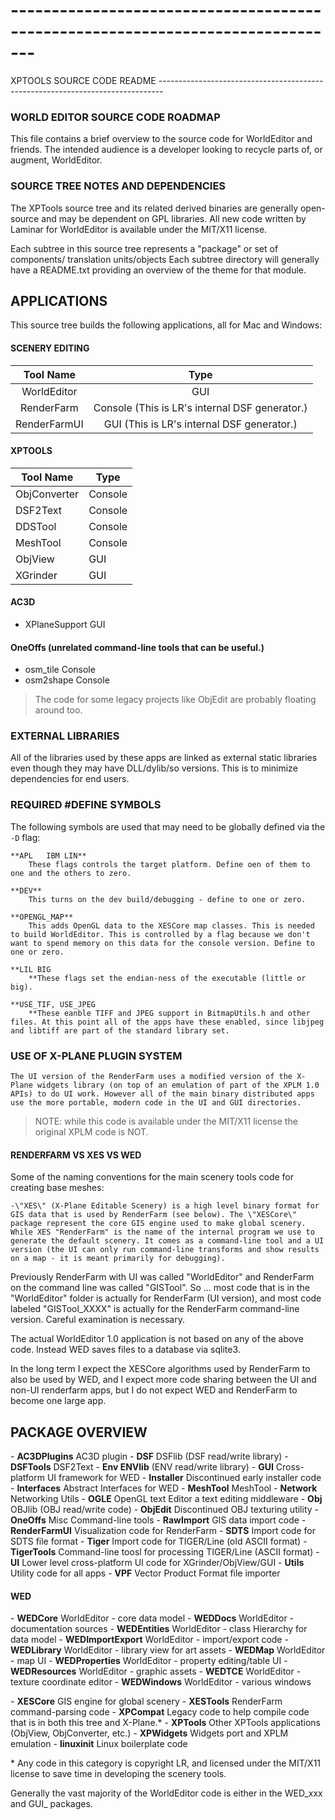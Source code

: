 # \-\-\-\-\-\-\-\-\-\-\-\-\-\-\-\-\-\-\-\-\-\-\-\-\-\-\-\-\-\-\-\-\-\-\-\-\-\-\-\-\-\-\-\-\-\-\-\-\-\-\-\-\-\-\-\-\-\-\-\-\-\-\-\-\-\-\-\-\-\-\-\-\-\-\-\-\-\--

XPTOOLS SOURCE CODE README
\-\-\-\-\-\-\-\-\-\-\-\-\-\-\-\-\-\-\-\-\-\-\-\-\-\-\-\-\-\-\-\-\-\-\-\-\-\-\-\-\-\-\-\-\-\-\-\-\-\-\-\-\-\-\-\-\-\-\-\-\-\-\-\-\-\-\-\-\-\-\-\-\-\-\-\-\-\--

### WORLD EDITOR SOURCE CODE ROADMAP

This file contains a brief overview to the source code for WorldEditor and friends. The intended audience is a developer looking to recycle parts of, or augment, WorldEditor.

### SOURCE TREE NOTES AND DEPENDENCIES

The XPTools source tree and its related derived binaries are generally open-source and may be dependent on GPL libraries. All new code written by Laminar for WorldEditor is available under the MIT/X11 license.

Each subtree in this source tree represents a \"package\" or set of components/ translation units/objects Each subtree directory will generally have a README.txt providing an overview of the theme for that module.

## APPLICATIONS

This source tree builds the following applications, all for Mac and Windows:

#### SCENERY EDITING

|  Tool Name  |                      Type                      |
| :----------: | :---------------------------------------------: |
| WorldEditor |                       GUI                       |
|  RenderFarm  | Console (This is LR\'s internal DSF generator.) |
| RenderFarmUI |   GUI (This is LR\'s internal DSF generator.)   |

#### XPTOOLS

| Tool Name    | Type    |
| ------------ | ------- |
| ObjConverter | Console |
| DSF2Text     | Console |
| DDSTool      | Console |
| MeshTool     | Console |
| ObjView      | GUI     |
| XGrinder     | GUI     |

#### AC3D

* XPlaneSupport             GUI

#### OneOffs (unrelated command-line tools that can be useful.)

* osm_tile                  	   Console
* osm2shape                 Console

> The code for some legacy projects like ObjEdit are probably floating around too.

### EXTERNAL LIBRARIES

All of the libraries used by these apps are linked as external static libraries even though they may have DLL/dylib/so versions. This is to minimize dependencies for end users.

### REQUIRED #DEFINE SYMBOLS

The following symbols are used that may need to be globally defined via the `-D` flag:

    **APL	IBM	LIN**
		These flags controls the target platform. Define oen of them to one and the others to zero.

    **DEV**
		This turns on the dev build/debugging - define to one or zero.

    **OPENGL_MAP**
		This adds OpenGL data to the XESCore map classes. This is needed to build WorldEditor. This is controlled by a flag because we don't want to spend memory on this data for the console version. Define to one or zero.

    **LIL BIG
		**These flags set the endian-ness of the executable (little or big).

    **USE_TIF, USE_JPEG
		**These eanble TIFF and JPEG support in BitmapUtils.h and other files. At this point all of the apps have these enabled, since libjpeg and libtiff are part of the standard library set.

### USE OF X-PLANE PLUGIN SYSTEM

    The UI version of the RenderFarm uses a modified version of the X-Plane widgets library (on top of an emulation of part of the XPLM 1.0 APIs) to do UI work. However all of the main binary distributed apps use the more portable, modern code in the UI and GUI directories.

> NOTE: while this code is available under the MIT/X11 license the original XPLM code is NOT.

#### RENDERFARM VS XES VS WED

Some of the naming conventions for the main scenery tools code for creating base meshes:

    -\"XES\" (X-Plane Editable Scenery) is a high level binary format for GIS data that is used by RenderFarm (see below). The \"XESCore\" package represent the core GIS engine used to make global scenery. While XES "RenderFarm" is the name of the internal program we use to generate the default scenery. It comes as a command-line tool and a UI version (the UI can only run command-line transforms and show results on a map - it is meant primarily for debugging).

Previously RenderFarm with UI was called \"WorldEditor\" and RenderFarm on the command line was called \"GISTool\". So \... most code that is in the \"WorldEditor\" folder is actually for RenderFarm (UI version), and most code labeled \"GISTool_XXXX\" is actually for the RenderFarm command-line version. Careful examination is necessary.

The actual WorldEditor 1.0 application is not based on any of the above code. Instead WED saves files to a database via sqlite3.

In the long term I expect the XESCore algorithms used by RenderFarm to also be used by WED, and I expect more code sharing between the UI and non-UI renderfarm apps, but I do not expect WED and RenderFarm to become one large app.

## PACKAGE OVERVIEW

\- **AC3DPlugins** 						AC3D plugin
\- **DSF** 								DSFlib (DSF read/write library)
\- **DSFTools** 							DSF2Text
\- **Env ENVlib** 							(ENV read/write library)
\- **GUI** 								Cross-platform UI framework for WED
\- **Installer** 							Discontinued early installer code
\- **Interfaces** 							Abstract Interfaces for WED
\- **MeshTool** 							MeshTool
\- **Network** 							Networking Utils
\- **OGLE** 								OpenGL text Editor a text editing middleware
\- **Obj** 								OBJlib (OBJ read/write code)
\- **ObjEdit** 							Discontinued OBJ texturing utility
\- **OneOffs** 							Misc Command-line tools
\- **RawImport** 							GIS data import code
\- **RenderFarmUI** 						Visualization code for RenderFarm
\- **SDTS** 								Import code for SDTS file format
\- **Tiger** 								Import code for TIGER/Line (old ASCII format)
\- **TigerTools** 							Command-line toosl for processing TIGER/Line (ASCII format)
\- **UI** 									Lower level cross-platform UI code for XGrinder/ObjView/GUI
\- **Utils** 								Utility code for all apps
\- **VPF** 								Vector Product Format file importer

#### WED

\- **WEDCore** 							WorldEditor - core data model
\- **WEDDocs** 							WorldEditor - documentation sources
\- **WEDEntities** 						WorldEditor - class Hierarchy for data model
\- **WEDImportExport** 					WorldEditor - import/export code
\- **WEDLibrary** 						WorldEditor - library view for art assets
\- **WEDMap** 							WorldEditor - map UI
\- **WEDProperties** 						WorldEditor - property editing/table UI
\- **WEDResources** 						WorldEditor - graphic assets
\- **WEDTCE** 							WorldEditor - texture coordinate editor
\- **WEDWindows** 						WorldEditor - various windows


\- **XESCore** 							GIS engine for global scenery
\- **XESTools** 							RenderFarm command-parsing code
\- **XPCompat** 							Legacy code to help compile code that is in both this tree and X-Plane.\*
\- **XPTools** 							Other XPTools applications (ObjView, ObjConverter, etc.)
\- **XPWidgets** 							Widgets port and XPLM emulation
\- **linuxinit** 							Linux boilerplate code

\* Any code in this category is copyright LR, and licensed under the
MIT/X11 license to save time in developing the scenery tools.

Generally the vast majority of the WorldEditor code is either in the
WED_xxx and GUI\_ packages.
